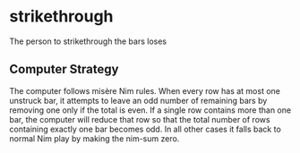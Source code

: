 # strikethrough
The person to strikethrough the bars loses

## Computer Strategy

The computer follows misère Nim rules. When every row has at most one
unstruck bar, it attempts to leave an odd number of remaining bars by
removing one only if the total is even. If a single row contains more
than one bar, the computer will reduce that row so that the total number
of rows containing exactly one bar becomes odd. In all other cases it
falls back to normal Nim play by making the nim-sum zero.
